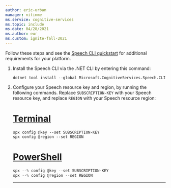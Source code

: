 ```yaml
---
author: eric-urban
manager: nitinme
ms.service: cognitive-services
ms.topic: include
ms.date: 04/28/2021
ms.author: eur
ms.custom: ignite-fall-2021
---
```


Follow these steps and see the [Speech CLI quickstart](~/articles/ai-services/speech-service/spx-basics.md#download-and-install) for additional requirements for your platform.

1. Install the Speech CLI via the .NET CLI by entering this command:
   ```dotnetcli
   dotnet tool install --global Microsoft.CognitiveServices.Speech.CLI
   ```
1. Configure your Speech resource key and region, by running the following commands. Replace `SUBSCRIPTION-KEY` with your Speech resource key, and replace `REGION` with your Speech resource region:
    # [Terminal](#tab/terminal)
    
    ```console
    spx config @key --set SUBSCRIPTION-KEY
    spx config @region --set REGION
    ```
    
    # [PowerShell](#tab/powershell)
    
    ```powershell
    spx --% config @key --set SUBSCRIPTION-KEY
    spx --% config @region --set REGION
    ```
    ***
